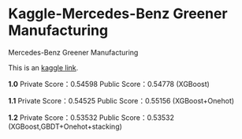 # Kaggle-Mercedes-Benz Greener Manufacturing
Mercedes-Benz Greener Manufacturing

This is an [kaggle link](https://www.kaggle.com/c/mercedes-benz-greener-manufacturing/overview). 

**1.0** Private Score：0.54598 Public Score：0.54778 (XGBoost)

**1.1** Private Score：0.54525 Public Score：0.55156 (XGBoost+Onehot)

**1.2** Private Score：0.53532 Public Score：0.53532 (XGBoost,GBDT+Onehot+stacking)
